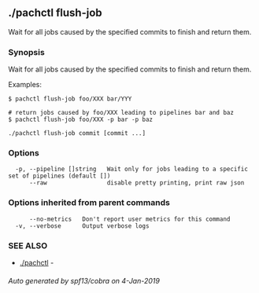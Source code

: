 ## ./pachctl flush-job

Wait for all jobs caused by the specified commits to finish and return them.

### Synopsis


Wait for all jobs caused by the specified commits to finish and return them.

Examples:

```sh# return jobs caused by foo/XXX and bar/YYY
$ pachctl flush-job foo/XXX bar/YYY

# return jobs caused by foo/XXX leading to pipelines bar and baz
$ pachctl flush-job foo/XXX -p bar -p baz
```

```
./pachctl flush-job commit [commit ...]
```

### Options

```
  -p, --pipeline []string   Wait only for jobs leading to a specific set of pipelines (default [])
      --raw                 disable pretty printing, print raw json
```

### Options inherited from parent commands

```
      --no-metrics   Don't report user metrics for this command
  -v, --verbose      Output verbose logs
```

### SEE ALSO
* [./pachctl](./pachctl.md)	 - 

###### Auto generated by spf13/cobra on 4-Jan-2019
